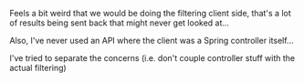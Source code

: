 Feels a bit weird that we would be doing the filtering client side, that's a lot of results being sent back that might never get looked at...

Also, I've never used an API where the client was a Spring controller itself...

I've tried to separate the concerns (i.e. don't couple controller stuff with the actual filtering) 